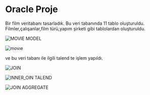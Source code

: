 # Oracle Proje 

Bir film veritabanı tasarladık. Bu veri tabanında 11 tablo oluşturuldu. Filmler,çalışanlar,film türü,yapım şirketi gibi tablolardan oluşturuldu.


![MOVIE MODEL](https://user-images.githubusercontent.com/71218414/105640992-b764ba00-5e92-11eb-9a1e-2d1194ef79d6.PNG)


![movıe](https://user-images.githubusercontent.com/71218414/105640991-b6338d00-5e92-11eb-8173-fdd84510165a.PNG)

ve bu veri tabanı ile ilgili talend te işlem yapıldı.

![JOIN](https://user-images.githubusercontent.com/71218414/105641318-55a54f80-5e94-11eb-9e16-69a6802f0eb3.PNG)


![INNER_OIN TALEND](https://user-images.githubusercontent.com/71218414/105641319-563de600-5e94-11eb-9317-c3ab597cadf6.PNG)


![JOIN AGGREGATE](https://user-images.githubusercontent.com/71218414/105641317-550cb900-5e94-11eb-807b-1f728bfa10cf.PNG)
